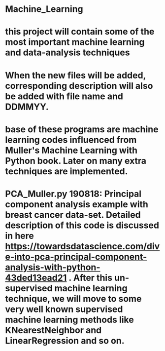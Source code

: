 # Machine_Learning
# this project will contain some of the most important machine learning and data-analysis techniques
# When the new files will be added, corresponding description will also be added with file name and DDMMYY. 
# base of these programs are machine learning codes influenced from Muller's Machine Learning with Python book. Later on many extra techniques are implemented. 
# PCA_Muller.py 190818: Principal component analysis example with breast cancer data-set. Detailed description of this code is discussed in here https://towardsdatascience.com/dive-into-pca-principal-component-analysis-with-python-43ded13ead21 . After this un-supervised machine learning technique, we will move to some very well known supervised machine learning methods like KNearestNeighbor and LinearRegression and so on.  


